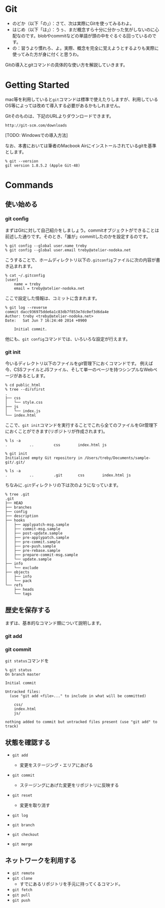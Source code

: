# Git

- のどか（以下「の」）：さて、次は実際にGitを使ってみるわよ。
- はじめ（以下「は」）：うぅ、まだ概念すら十分に分かった気がしないのに心配なのです。blobやcommitなどの単語が頭の中をぐるぐる回っているのです。
- の：習うより慣れろ、よ。実際、概念を完全に覚えようとするよりも実際に使ってみた方が身に付くと思うわ。

Gitの導入とgitコマンドの具体的な使い方を解説していきます。

# Getting Started
mac等を利用していると`git`コマンドは標準で使えたりしますが、利用しているOS等によっては改めて導入する必要があるかもしれません。

Gitそのものは、下記のURLよりダウンロードできます。

```
http://git-scm.com/downloads
```

[TODO: Windowsでの導入方法]

なお、本書においては筆者のMacbook Airにインストールされているgitを基準とします。

```
% git --version
git version 1.8.5.2 (Apple Git-48)
```

# Commands

## 使い始める
### git config
まずはGitに対して自己紹介をしましょう。commitオブジェクトができることは前述した通りです。そのとき、「誰が」commitしたのかを設定するのです。

```
% git config --global user.name treby
% git config --global user.email treby@atelier-nodoka.net
```

こうすることで、ホームディレクトリ以下の`.gitconfig`ファイルに次の内容が書き込まれます。

```
% cat ~/.gitconfig
[user]
	name = treby
	email = treby@atelier-nodoka.net
```
ここで設定した情報は、コミットに含まれます。

```
% git log --reverse
commit dacc936975dde6a1c83db7f853e7dc0ef3d6da4e
Author: treby <treby@atelier-nodoka.net>
Date:   Sat Jun 7 16:24:40 2014 +0900

    Initial commit.
```

他にも、`git config`コマンドでは、いろいろな設定が行えます。

### git init
今いるディレクトリ以下のファイルをgit管理下におくコマンドです。
例えば今、CSSファイルとJSファイル、そして単一のページを持つシンプルなWebページがあるとします。

```
% cd public_html
% tree --dirsfirst
.
├── css
│   └── style.css
├── js
│   └── index.js
└── index.html
```
ここで、`git init`コマンドを実行することでこれら全てのファイルをGit管理下におくことができます(リポジトリが作成されます)。

```
% ls -a
.          ..         css        index.html js

% git init
Initialized empty Git repository in /Users/treby/Documents/sample-git/.git/

% ls -a
.          ..         .git       css        index.html js
```

ちなみに`.git`ディレクトリの下は次のようになっています。

```
% tree .git
.git
├── HEAD
├── branches
├── config
├── description
├── hooks
│   ├── applypatch-msg.sample
│   ├── commit-msg.sample
│   ├── post-update.sample
│   ├── pre-applypatch.sample
│   ├── pre-commit.sample
│   ├── pre-push.sample
│   ├── pre-rebase.sample
│   ├── prepare-commit-msg.sample
│   └── update.sample
├── info
│   └── exclude
├── objects
│   ├── info
│   └── pack
└── refs
    ├── heads
    └── tags
```

## 歴史を保存する
まずは、基本的なコマンド類について説明します。

### git add

### git commit


`git status`コマンドを

```
% git status
On branch master

Initial commit

Untracked files:
  (use "git add <file>..." to include in what will be committed)

	css/
	index.html
	js/

nothing added to commit but untracked files present (use "git add" to track)
```


## 状態を確認する

- `git add`
  - 変更をステージング・エリアにあげる
- `git commit`
  - ステージングにあげた変更をリポジトリに反映する
- `git reset`
  - 変更を取り消す
- `git log`


- `git branch`
- `git checkout`
- `git merge`

## ネットワークを利用する
- `git remote`
- `git clone`
  - すでにあるリポジトリを手元に持ってくるコマンド。
- `git fetch`
- `git pull`
- `git push`
